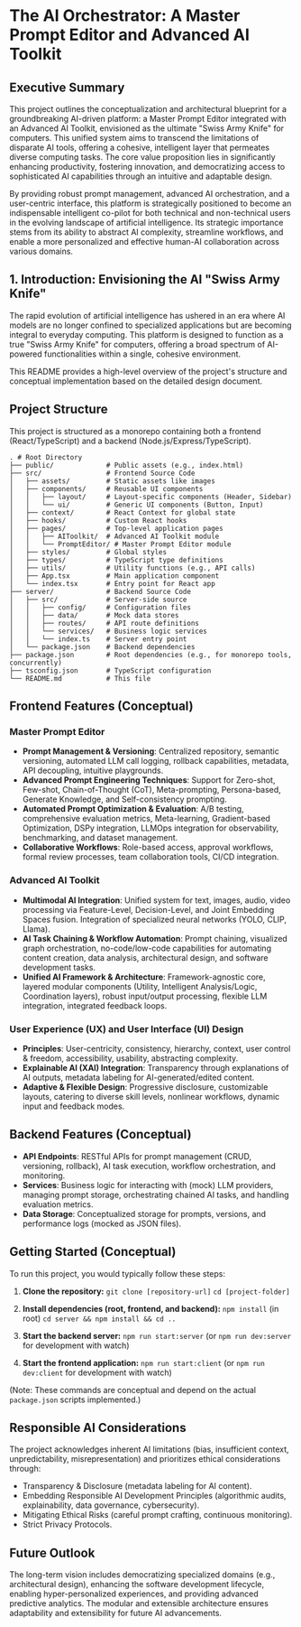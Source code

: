 # The AI Orchestrator: A Master Prompt Editor and Advanced AI Toolkit

## Executive Summary

This project outlines the conceptualization and architectural blueprint for a groundbreaking AI-driven platform: a Master Prompt Editor integrated with an Advanced AI Toolkit, envisioned as the ultimate "Swiss Army Knife" for computers. This unified system aims to transcend the limitations of disparate AI tools, offering a cohesive, intelligent layer that permeates diverse computing tasks. The core value proposition lies in significantly enhancing productivity, fostering innovation, and democratizing access to sophisticated AI capabilities through an intuitive and adaptable design.

By providing robust prompt management, advanced AI orchestration, and a user-centric interface, this platform is strategically positioned to become an indispensable intelligent co-pilot for both technical and non-technical users in the evolving landscape of artificial intelligence. Its strategic importance stems from its ability to abstract AI complexity, streamline workflows, and enable a more personalized and effective human-AI collaboration across various domains.

## 1. Introduction: Envisioning the AI "Swiss Army Knife"

The rapid evolution of artificial intelligence has ushered in an era where AI models are no longer confined to specialized applications but are becoming integral to everyday computing. This platform is designed to function as a true "Swiss Army Knife" for computers, offering a broad spectrum of AI-powered functionalities within a single, cohesive environment.

This README provides a high-level overview of the project's structure and conceptual implementation based on the detailed design document.

## Project Structure

This project is structured as a monorepo containing both a frontend (React/TypeScript) and a backend (Node.js/Express/TypeScript).

```
. # Root Directory
├── public/             # Public assets (e.g., index.html)
├── src/                # Frontend Source Code
│   ├── assets/         # Static assets like images
│   ├── components/     # Reusable UI components
│   │   ├── layout/     # Layout-specific components (Header, Sidebar)
│   │   └── ui/         # Generic UI components (Button, Input)
│   ├── context/        # React Context for global state
│   ├── hooks/          # Custom React hooks
│   ├── pages/          # Top-level application pages
│   │   ├── AIToolkit/  # Advanced AI Toolkit module
│   │   └── PromptEditor/ # Master Prompt Editor module
│   ├── styles/         # Global styles
│   ├── types/          # TypeScript type definitions
│   ├── utils/          # Utility functions (e.g., API calls)
│   ├── App.tsx         # Main application component
│   └── index.tsx       # Entry point for React app
├── server/             # Backend Source Code
│   ├── src/            # Server-side source
│   │   ├── config/     # Configuration files
│   │   ├── data/       # Mock data stores
│   │   ├── routes/     # API route definitions
│   │   └── services/   # Business logic services
│   │   └── index.ts    # Server entry point
│   └── package.json    # Backend dependencies
├── package.json        # Root dependencies (e.g., for monorepo tools, concurrently)
├── tsconfig.json       # TypeScript configuration
└── README.md           # This file
```

## Frontend Features (Conceptual)

### Master Prompt Editor
*   **Prompt Management & Versioning**: Centralized repository, semantic versioning, automated LLM call logging, rollback capabilities, metadata, API decoupling, intuitive playgrounds.
*   **Advanced Prompt Engineering Techniques**: Support for Zero-shot, Few-shot, Chain-of-Thought (CoT), Meta-prompting, Persona-based, Generate Knowledge, and Self-consistency prompting.
*   **Automated Prompt Optimization & Evaluation**: A/B testing, comprehensive evaluation metrics, Meta-learning, Gradient-based Optimization, DSPy integration, LLMOps integration for observability, benchmarking, and dataset management.
*   **Collaborative Workflows**: Role-based access, approval workflows, formal review processes, team collaboration tools, CI/CD integration.

### Advanced AI Toolkit
*   **Multimodal AI Integration**: Unified system for text, images, audio, video processing via Feature-Level, Decision-Level, and Joint Embedding Spaces fusion. Integration of specialized neural networks (YOLO, CLIP, Llama).
*   **AI Task Chaining & Workflow Automation**: Prompt chaining, visualized graph orchestration, no-code/low-code capabilities for automating content creation, data analysis, architectural design, and software development tasks.
*   **Unified AI Framework & Architecture**: Framework-agnostic core, layered modular components (Utility, Intelligent Analysis/Logic, Coordination layers), robust input/output processing, flexible LLM integration, integrated feedback loops.

### User Experience (UX) and User Interface (UI) Design
*   **Principles**: User-centricity, consistency, hierarchy, context, user control & freedom, accessibility, usability, abstracting complexity.
*   **Explainable AI (XAI) Integration**: Transparency through explanations of AI outputs, metadata labeling for AI-generated/edited content.
*   **Adaptive & Flexible Design**: Progressive disclosure, customizable layouts, catering to diverse skill levels, nonlinear workflows, dynamic input and feedback modes.

## Backend Features (Conceptual)

*   **API Endpoints**: RESTful APIs for prompt management (CRUD, versioning, rollback), AI task execution, workflow orchestration, and monitoring.
*   **Services**: Business logic for interacting with (mock) LLM providers, managing prompt storage, orchestrating chained AI tasks, and handling evaluation metrics.
*   **Data Storage**: Conceptualized storage for prompts, versions, and performance logs (mocked as JSON files).

## Getting Started (Conceptual)

To run this project, you would typically follow these steps:

1.  **Clone the repository:**
    `git clone [repository-url]`
    `cd [project-folder]`

2.  **Install dependencies (root, frontend, and backend):**
    `npm install` (in root)
    `cd server && npm install && cd ..`

3.  **Start the backend server:**
    `npm run start:server` (or `npm run dev:server` for development with watch)

4.  **Start the frontend application:**
    `npm run start:client` (or `npm run dev:client` for development with watch)

(Note: These commands are conceptual and depend on the actual `package.json` scripts implemented.)

## Responsible AI Considerations

The project acknowledges inherent AI limitations (bias, insufficient context, unpredictability, misrepresentation) and prioritizes ethical considerations through:
*   Transparency & Disclosure (metadata labeling for AI content).
*   Embedding Responsible AI Development Principles (algorithmic audits, explainability, data governance, cybersecurity).
*   Mitigating Ethical Risks (careful prompt crafting, continuous monitoring).
*   Strict Privacy Protocols.

## Future Outlook

The long-term vision includes democratizing specialized domains (e.g., architectural design), enhancing the software development lifecycle, enabling hyper-personalized experiences, and providing advanced predictive analytics. The modular and extensible architecture ensures adaptability and extensibility for future AI advancements.
